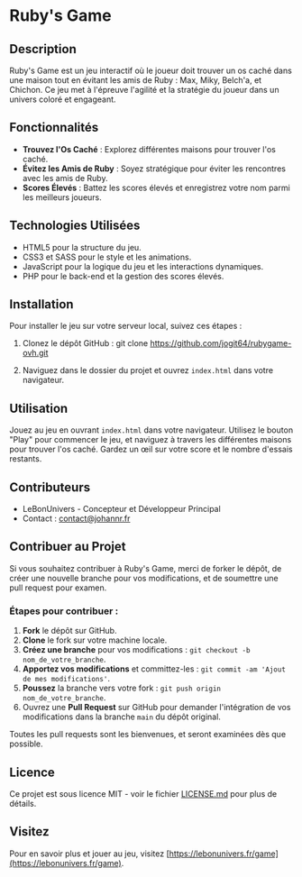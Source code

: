 # Ruby's Game

## Description

Ruby's Game est un jeu interactif où le joueur doit trouver un os caché dans une maison tout en évitant les amis de Ruby : Max, Miky, Belch'a, et Chichon. Ce jeu met à l'épreuve l'agilité et la stratégie du joueur dans un univers coloré et engageant.

## Fonctionnalités

- **Trouvez l'Os Caché** : Explorez différentes maisons pour trouver l'os caché.
- **Évitez les Amis de Ruby** : Soyez stratégique pour éviter les rencontres avec les amis de Ruby.
- **Scores Élevés** : Battez les scores élevés et enregistrez votre nom parmi les meilleurs joueurs.

## Technologies Utilisées

- HTML5 pour la structure du jeu.
- CSS3 et SASS pour le style et les animations.
- JavaScript pour la logique du jeu et les interactions dynamiques.
- PHP pour le back-end et la gestion des scores élevés.

## Installation

Pour installer le jeu sur votre serveur local, suivez ces étapes :

1. Clonez le dépôt GitHub :
   git clone https://github.com/jogit64/rubygame-ovh.git

2. Naviguez dans le dossier du projet et ouvrez `index.html` dans votre navigateur.

## Utilisation

Jouez au jeu en ouvrant `index.html` dans votre navigateur. Utilisez le bouton "Play" pour commencer le jeu, et naviguez à travers les différentes maisons pour trouver l'os caché. Gardez un œil sur votre score et le nombre d'essais restants.

## Contributeurs

- LeBonUnivers - Concepteur et Développeur Principal
- Contact : contact@johannr.fr

## Contribuer au Projet

Si vous souhaitez contribuer à Ruby's Game, merci de forker le dépôt, de créer une nouvelle branche pour vos modifications, et de soumettre une pull request pour examen.

### Étapes pour contribuer :

1. **Fork** le dépôt sur GitHub.
2. **Clone** le fork sur votre machine locale.
3. **Créez une branche** pour vos modifications : `git checkout -b nom_de_votre_branche`.
4. **Apportez vos modifications** et committez-les : `git commit -am 'Ajout de mes modifications'`.
5. **Poussez** la branche vers votre fork : `git push origin nom_de_votre_branche`.
6. Ouvrez une **Pull Request** sur GitHub pour demander l'intégration de vos modifications dans la branche `main` du dépôt original.

Toutes les pull requests sont les bienvenues, et seront examinées dès que possible.

## Licence

Ce projet est sous licence MIT - voir le fichier [LICENSE.md](LICENSE.md) pour plus de détails.

## Visitez

Pour en savoir plus et jouer au jeu, visitez [https://lebonunivers.fr/game](https://lebonunivers.fr/game).

